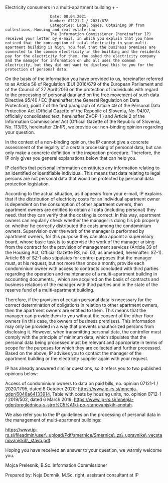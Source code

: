 Electricity consumers in a multi-apartment building
                    +
                    -
                    
                    
                        Date: 08.04.2021
                        Number: 07121-1 / 2021/678
                        Categories: Legal bases, Obtaining OP from collections, Housing and real estate law
                        The Information Commissioner (hereinafter IP) received your letter by e-mail, in which you explain that you have noticed that the consumption of total electricity in your multi-apartment building is high. You feel that the business premises are connected to the common electricity in the building and the residents pay for the electricity for them. You asked the electricity company and the manager for information on who all uses the common electricity, but they did not want to disclose this to you for the protection of personal data.

On the basis of the information you have provided to us, hereinafter referred to as Article 58 of Regulation (EU) 2016/679 of the European Parliament and of the Council of 27 April 2016 on the protection of individuals with regard to the processing of personal data and on the free movement of such data Directive 95/46 / EC (hereinafter: the General Regulation on Data Protection), point 7 of the first paragraph of Article 49 of the Personal Data Protection Act (Official Gazette of the Republic of Slovenia, No. 94/07, officially consolidated text, hereinafter ZVOP-1 ) and Article 2 of the Information Commissioner Act (Official Gazette of the Republic of Slovenia, No. 113/05, hereinafter ZInfP), we provide our non-binding opinion regarding your question.

In the context of a non-binding opinion, the IP cannot give a concrete assessment of the legality of a certain processing of personal data, but can only make a concrete definition in the inspection procedure. Therefore, the IP only gives you general explanations below that can help you.

IP clarifies that personal information constitutes any information relating to an identified or identifiable individual. This means that data relating to legal persons are not personal data that would be protected by personal data protection legislation.

According to the actual situation, as it appears from your e-mail, IP explains that if the distribution of electricity costs for an individual apartment owner is dependent on the consumption of other apartment owners, then apartment owners are entitled to obtain all data (including personal) they need. that they can verify that the costing is correct. In this way, apartment owners can regularly check whether the manager is doing his job properly or. whether he correctly distributed the costs among the condominium owners. Supervision over the work of the manager is performed by apartment owners, for this purpose they can also appoint a supervisory board, whose basic task is to supervise the work of the manager arising from the contract for the provision of management services (Article 39 of the Housing Act, Official Gazette RS, no. 03, as amended, hereinafter: SZ-1). Article 65 of SZ-1 also stipulates for control purposes that the manager must, at his request, but not more than once a month, provide each condominium owner with access to contracts concluded with third parties regarding the operation and maintenance of a multi-apartment building in accounting documents. , which are acquired on the basis of contracts and business relations of the manager with third parties and in the state of the reserve fund of a multi-apartment building.

Therefore, if the provision of certain personal data is necessary for the correct determination of obligations in relation to other apartment owners, then the apartment owners are entitled to them. This means that the manager can provide them to you without the consent of the other floor owners (in this case, the owners of business premises). This information may only be provided in a way that prevents unauthorized persons from disclosing it. However, when transmitting personal data, the controller must comply with the principle of minimum data, which stipulates that the personal data being processed must be relevant and appropriate in terms of scope for the purposes for which they are collected and further processed. Based on the above, IP advises you to contact the manager of the apartment building or the electricity supplier again with your request.

IP has already answered similar questions, so it refers you to two published opinions below:

Access of condominium owners to data on paid bills, no. opinion 07121-1 / 2020/1795, dated 8 October 2020: https://www.ip-rs.si/mnenja-gdpr/6048a64133914,
Table with costs by housing units, no. opinion 0712-1 / 2019/502, dated 6 March 2019: https://www.ip-rs.si/mnenja-gdpr/preglednica-s-stro%C5%A1ki-po-stanovanjskih-enotah.

We also refer you to the IP guidelines on the processing of personal data in the management of multi-apartment buildings:

https://www.ip-rs.si/fileadmin/user\_upload/Pdf/smernice/Smernice\_za\_upravnike\_vecstanovanjskih\_stavb.pdf.

Hoping you have received an answer to your question, we warmly welcome you.

Mojca Prelesnik, B.Sc.
Information Commissioner

Prepared by:
Neja Domnik, M.Sc. right,
assistant consultant at IP
